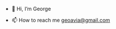 - 👋 Hi, I’m George
<!-- - 👀 I’m interested in ... -->
<!-- - 🌱 I’m currently learning ... -->
<!-- - 💞️ I’m looking to collaborate on ... -->
- 📫 How to reach me geoavia@gmail.com

<!---
geoavia/geoavia is a ✨ special ✨ repository because its `README.md` (this file) appears on your GitHub profile.
You can click the Preview link to take a look at your changes.
--->
